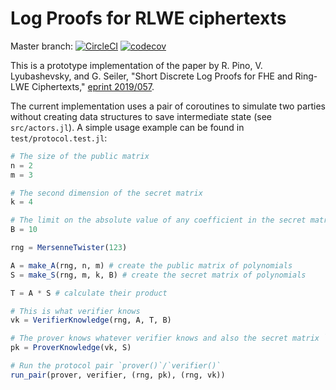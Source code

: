 # Log Proofs for RLWE ciphertexts

Master branch: [![CircleCI](https://circleci.com/gh/nucypher/LogProof.jl/tree/master.svg?style=svg)](https://circleci.com/gh/nucypher/LogProof.jl/tree/master) [![codecov](https://codecov.io/gh/nucypher/LogProof.jl/branch/master/graph/badge.svg)](https://codecov.io/gh/nucypher/LogProof.jl)

This is a prototype implementation of the paper by R. Pino, V. Lyubashevsky, and G. Seiler, "Short Discrete Log Proofs for FHE and Ring-LWE Ciphertexts," [eprint 2019/057](https://eprint.iacr.org/2019/057).

The current implementation uses a pair of coroutines to simulate two parties without creating data structures to save intermediate state (see `src/actors.jl`).
A simple usage example can be found in `test/protocol.test.jl`:

```julia
# The size of the public matrix
n = 2
m = 3

# The second dimension of the secret matrix
k = 4

# The limit on the absolute value of any coefficient in the secret matrix
B = 10

rng = MersenneTwister(123)

A = make_A(rng, n, m) # create the public matrix of polynomials
S = make_S(rng, m, k, B) # create the secret matrix of polynomials

T = A * S # calculate their product

# This is what verifier knows
vk = VerifierKnowledge(rng, A, T, B)

# The prover knows whatever verifier knows and also the secret matrix `S`
pk = ProverKnowledge(vk, S)

# Run the protocol pair `prover()`/`verifier()`
run_pair(prover, verifier, (rng, pk), (rng, vk))
```

